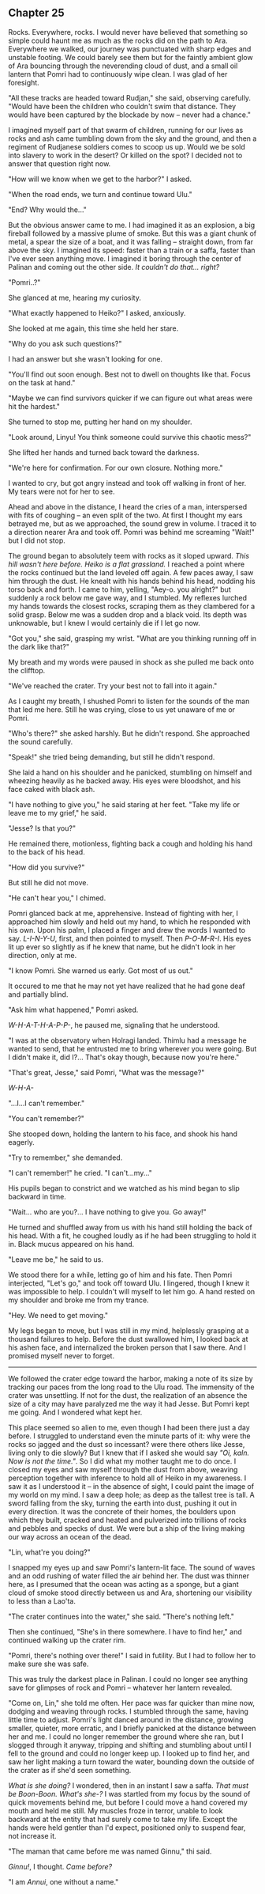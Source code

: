 <!--
  Annui flees to Rudjan?

  The chapter starts at the edge of Heiko ruins: a massive crater of rubble.

 -->

## Chapter 25

Rocks. Everywhere, rocks. I would never have believed that something so simple could haunt me as much as the rocks did on the path to Ara. Everywhere we walked, our journey was punctuated with sharp edges and unstable footing. We could barely see them but for the faintly ambient glow of Ara bouncing through the neverending cloud of dust, and a small oil lantern that Pomri had to continuously wipe clean. I was glad of her foresight.

"All these tracks are headed toward Rudjan," she said, observing carefully. "Would have been the children who couldn't swim that distance. They would have been captured by the blockade by now – never had a chance."

I imagined myself part of that swarm of children, running for our lives as rocks and ash came tumbling down from the sky and the ground, and then a regiment of Rudjanese soldiers comes to scoop us up. Would we be sold into slavery to work in the desert? Or killed on the spot? I decided not to answer that question right now.

"How will we know when we get to the harbor?" I asked.

"When the road ends, we turn and continue toward Ulu."

"End? Why would the..."

But the obvious answer came to me. I had imagined it as an explosion, a big fireball followed by a massive plume of smoke. But this was a giant chunk of metal, a spear the size of a boat, and it was falling – straight down, from far above the sky. I imagined its speed: faster than a train or a saffa, faster than I've ever seen anything move. I imagined it boring through the center of Palinan and coming out the other side. _It couldn't do that... right?_

"Pomri..?"

She glanced at me, hearing my curiosity.

"What exactly happened to Heiko?" I asked, anxiously.

She looked at me again, this time she held her stare.

"Why do you ask such questions?"

I had an answer but she wasn't looking for one.

"You'll find out soon enough. Best not to dwell on thoughts like that. Focus on the task at hand."

"Maybe we can find survivors quicker if we can figure out what areas were hit the hardest."

She turned to stop me, putting her hand on my shoulder.

"Look around, Linyu! You think someone could survive this chaotic mess?"

She lifted her hands and turned back toward the darkness.

"We're here for confirmation. For our own closure. Nothing more."

I wanted to cry, but got angry instead and took off walking in front of her. My tears were not for her to see.

Ahead and above in the distance, I heard the cries of a man, interspersed with fits of coughing – an even split of the two. At first I thought my ears betrayed me, but as we approached, the sound grew in volume. I traced it to a direction nearer Ara and took off. Pomri was behind me screaming "Wait!" but I did not stop.

The ground began to absolutely teem with rocks as it sloped upward. _This hill wasn't here before. Heiko is a flat grassland._ I reached a point where the rocks continued but the land leveled off again. A few paces away, I saw him through the dust. He knealt with his hands behind his head, nodding his torso back and forth. I came to him, yelling, "Aey-o. you alright?" but suddenly a rock below me gave way, and I stumbled. My reflexes lurched my hands towards the closest rocks, scraping them as they clambered for a solid grasp. Below me was a sudden drop and a black void. Its depth was unknowable, but I knew I would certainly die if I let go now.

"Got you," she said, grasping my wrist. "What are you thinking running off in the dark like that?"

My breath and my words were paused in shock as she pulled me back onto the clifftop.

"We've reached the crater. Try your best not to fall into it again."

As I caught my breath, I shushed Pomri to listen for the sounds of the man that led me here. Still he was crying, close to us yet unaware of me or Pomri.

"Who's there?" she asked harshly. But he didn't respond. She approached the sound carefully.

"Speak!" she tried being demanding, but still he didn't respond.

She laid a hand on his shoulder and he panicked, stumbling on himself and wheezing heavily as he backed away. His eyes were bloodshot, and his face caked with black ash.

"I have nothing to give you," he said staring at her feet. "Take my life or leave me to my grief," he said.

"Jesse? Is that you?"

He remained there, motionless, fighting back a cough and holding his hand to the back of his head.

"How did you survive?"

But still he did not move.

"He can't hear you," I chimed.

Pomri glanced back at me, apprehensive. Instead of fighting with her, I approached him slowly and held out my hand, to which he responded with his own. Upon his palm, I placed a finger and drew the words I wanted to say. _L-I-N-Y-U_, first, and then pointed to myself. Then _P-O-M-R-I_. His eyes lit up ever so slightly as if he knew that name, but he didn't look in her direction, only at me.

"I know Pomri. She warned us early. Got most of us out."

It occured to me that he may not yet have realized that he had gone deaf and partially blind.

"Ask him what happened," Pomri asked.

_W-H-A-T-H-A-P-P-_, he paused me, signaling that he understood.

"I was at the observatory when Holragi landed. Thimlu had a message he wanted to send, that he entrusted me to bring wherever you were going. But I didn't make it, did I?... That's okay though, because now you're here."

"That's great, Jesse," said Pomri, "What was the message?"

_W-H-A-_

"...I...I can't remember."

"You can't remember?"

She stooped down, holding the lantern to his face, and shook his hand eagerly.

"Try to remember," she demanded.

"I can't remember!" he cried. "I can't...my..."

His pupils began to constrict and we watched as his mind began to slip backward in time.

"Wait... who are you?... I have nothing to give you. Go away!"

He turned and shuffled away from us with his hand still holding the back of his head. With a fit, he coughed loudly as if he had been struggling to hold it in. Black mucus appeared on his hand.

"Leave me be," he said to us.

We stood there for a while, letting go of him and his fate. Then Pomri interjected, "Let's go," and took off toward Ulu. I lingered, though I knew it was impossible to help. I couldn't will myself to let him go. A hand rested on my shoulder and broke me from my trance.

"Hey. We need to get moving."

My legs began to move, but I was still in my mind, helplessly grasping at a thousand failures to help. Before the dust swallowed him, I looked back at his ashen face, and internalized the broken person that I saw there. And I promised myself never to forget.

---

We followed the crater edge toward the harbor, making a note of its size by tracking our paces from the long road to the Ulu road. The immensity of the crater was unsettling. If not for the dust, the realization of an absence the size of a city may have paralyzed me the way it had Jesse. But Pomri kept me going. And I wondered what kept her.

This place seemed so alien to me, even though I had been there just a day before. I struggled to understand even the minute parts of it: why were the rocks so jagged and the dust so incessant? were there others like Jesse, living only to die slowly? But I knew that if I asked she would say _"Oi, kaln. Now is not the time."_. So I did what my mother taught me to do once. I closed my eyes and saw myself through the dust from above, weaving perception together with inference to hold all of Heiko in my awareness. I saw it as I understood it – in the absence of sight, I could paint the image of my world on my mind. I saw a deep hole; as deep as the tallest tree is tall. A sword falling from the sky, turning the earth into dust, pushing it out in every direction. It was the concrete of their homes, the boulders upon which they built, cracked and heated and pulverized into trillions of rocks and pebbles and specks of dust. We were but a ship of the living making our way across an ocean of the dead.

"Lin, what're you doing?"

I snapped my eyes up and saw Pomri's lantern-lit face. The sound of waves and an odd rushing of water filled the air behind her. The dust was thinner here, as I presumed that the ocean was acting as a sponge, but a giant cloud of smoke stood directly between us and Ara, shortening our visibility to less than a Lao'ta.

"The crater continues into the water," she said. "There's nothing left."

Then she continued, "She's in there somewhere. I have to find her," and continued walking up the crater rim.

"Pomri, there's nothing over there!" I said in futility. But I had to follow her to make sure she was safe.

This was truly the darkest place in Palinan. I could no longer see anything save for glimpses of rock and Pomri – whatever her lantern revealed.

"Come on, Lin," she told me often. Her pace was far quicker than mine now, dodging and weaving through rocks. I stumbled through the same, having little time to adjust. Pomri's light danced around in the distance, growing smaller, quieter, more erratic, and I briefly panicked at the distance between her and me. I could no longer remember the ground where she ran, but I slogged through it anyway, tripping and shifting and stumbling about until I fell to the ground and could no longer keep up. I looked up to find her, and saw her light making a turn toward the water, bounding down the outside of the crater as if she'd seen something.

_What is she doing?_ I wondered, then in an instant I saw a saffa. _That must be Boon-Boon. What's she-?_ I was startled from my focus by the sound of quick movements behind me, but before I could move a hand covered my mouth and held me still. My muscles froze in terror, unable to look backward at the entity that had surely come to take my life. Except the hands were held gentler than I'd expect, positioned only to suspend fear, not increase it.

"The maman that came before me was named Ginnu," thi said.

_Ginnu!_, I thought. _Came before?_

"I am _Annui_, one without a name."

<!-- Ch26 annui meeting -->

<!-- The following is bent on a crossing, but idk. It's also just a really good scene. -->
<!--
She paused for a moment, thinking of another way. She set down her lantern and produced a rope from her satchel, tying it first around herself, then around me.

"In case you fall in," she said. I remembered what it felt to fall into a crater, to drown in the dark, and I wasn't keen on doing either of those things again.

She led us over the rocks, jagged, and wet with the rushing of waves. Her spear became a pole to stabilize us on the treacherous jumps between rocks. I was thankful for the durability of my shoes.
-->

<!--
Pomri secretly is betraying Linyu?
  Why tho?
    Secretly wants radio for rudjan
  How would Ginnu know that?
    pieces of what Melna told hae to get set up on the ship
    The congress was disbanded but Pomri sent her there anyway

  Pomri guilt of coming back to the crater
-->

<!--
Pomri's lantern-lit face at the foot of a hill with a heavily damaged sign beside the path. *eik...servatory... A*.

"Come on. The quicker we reach the top, the quicker we can ."
-->
